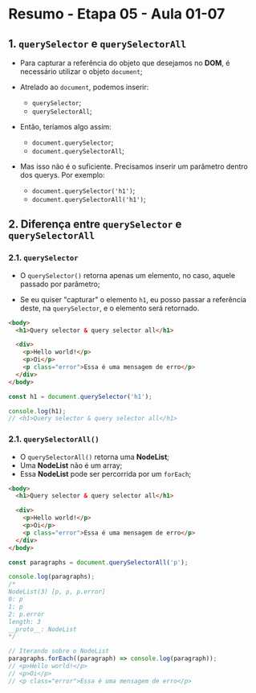 # Resumo - Etapa 05 - Aula 01-07

## 1. ``querySelector`` e ``querySelectorAll``

- Para capturar a referência do objeto que desejamos no **DOM**, é necessário utilizar o objeto ``document``;

- Atrelado ao ``document``, podemos inserir:
    - ``querySelector``;
    - ``querySelectorAll``;

- Então, teríamos algo assim:
    - ``document.querySelector``;
    - ``document.querySelectorAll``;

- Mas isso não é o suficiente. Precisamos inserir um parâmetro dentro dos querys. Por exemplo:
    - ``document.querySelector('h1')``;
    - ``document.querySelectorAll('h1')``;

## 2. Diferença entre ``querySelector`` e ``querySelectorAll``

### 2.1. ``querySelector``

- O ``querySelector()`` retorna apenas um elemento, no caso, aquele passado por parâmetro;

- Se eu quiser "capturar" o elemento ``h1``, eu posso passar a referência deste, na ``querySelector``, e o elemento será retornado.

~~~HTML
<body>
  <h1>Query selector & query selector all</h1>

  <div>
    <p>Hello world!</p>
    <p>Oi</p>
    <p class="error">Essa é uma mensagem de erro</p>
  </div>
</body>
~~~

~~~javascript
const h1 = document.querySelector('h1');

console.log(h1);
// <h1>Query selector & query selector all</h1>
~~~

### 2.1. ``querySelectorAll()``

- O ``querySelectorAll()`` retorna uma **NodeList**;
- Uma **NodeList** não é um array;
- Essa **NodeList** pode ser percorrida por um ``forEach``;

~~~HTML
<body>
  <h1>Query selector & query selector all</h1>

  <div>
    <p>Hello world!</p>
    <p>Oi</p>
    <p class="error">Essa é uma mensagem de erro</p>
  </div>
</body>
~~~

~~~javascript
const paragraphs = document.querySelectorAll('p');

console.log(paragraphs);
/*
NodeList(3) [p, p, p.error]
0: p
1: p
2: p.error
length: 3
__proto__: NodeList
*/

// Iterando sobre o NodeList
paragraphs.forEach((paragraph) => console.log(paragraph));
// <p>Hello world!</p>
// <p>Oi</p>
// <p class="error">Essa é uma mensagem de erro</p>
~~~